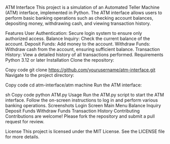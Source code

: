 ATM Interface
This project is a simulation of an Automated Teller Machine (ATM) interface, implemented in Python. The ATM interface allows users to perform basic banking operations such as checking account balances, depositing money, withdrawing cash, and viewing transaction history.

Features
User Authentication: Secure login system to ensure only authorized access.
Balance Inquiry: Check the current balance of the account.
Deposit Funds: Add money to the account.
Withdraw Funds: Withdraw cash from the account, ensuring sufficient balance.
Transaction History: View a detailed history of all transactions performed.
Requirements
Python 3.12 or later
Installation
Clone the repository:

Copy code
git clone https://github.com/yourusername/atm-interface.git
Navigate to the project directory:

Copy code
cd atm-interface/atm machine
Run the ATM interface:

sh
Copy code
python ATM.py
Usage
Run the ATM.py script to start the ATM interface.
Follow the on-screen instructions to log in and perform various banking operations.
Screenshots
Login Screen
Main Menu
Balance Inquiry
Deposit Funds
Withdraw Funds
Transaction History
Contributing
Contributions are welcome! Please fork the repository and submit a pull request for review.

License
This project is licensed under the MIT License. See the LICENSE file for more details.

